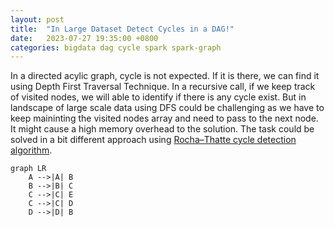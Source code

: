 ```yaml
---
layout: post
title:  "In Large Dataset Detect Cycles in a DAG!"
date:   2023-07-27 19:35:00 +0800
categories: bigdata dag cycle spark spark-graph
---
```

In a directed acylic graph, cycle is not expected. If it is there, we can find it using Depth First Traversal Technique. In a recursive call, if we keep track of visited nodes, we will able to identify if there is any cycle exist. But in landscape of large scale data using DFS could be challenging as we have to keep maininting the visited nodes array and need to pass to the next node. It might cause a high memory overhead to the solution. The task could be solved in a bit different approach using [Rocha–Thatte cycle detection algorithm](https://en.wikipedia.org/wiki/Rocha–Thatte_cycle_detection_algorithm).

```mermaid!
graph LR
    A -->|A| B
    B -->|B| C
    C -->|C| E
    C -->|C| D
    D -->|D| B
```